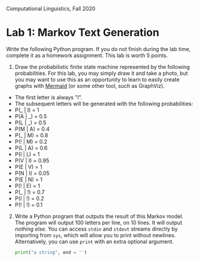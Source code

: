 Computational Linguistics, Fall 2020

# Lab 1: Markov Text Generation

Write the following Python program.  If you do not finish during the lab time, complete it as a homework assignment. This lab is worth 5 points.

1. Draw the probabilistic finite state machine represented by the following probabilities.  For this lab, you may simply draw it and take a photo, but you may want to use this as an opportunity to learn to easily create graphs with [Mermaid](https://support.typora.io/Draw-Diagrams-With-Markdown/) (or some other tool, such as GraphViz).

- The first letter is always "I".
- The subsequent letters will be generated with the following probabilities:
- P(_ | I) = 1
- P(A | _) = 0.5
- P(L | _) = 0.5
- P(M | A) = 0.4
- P(_ | M) = 0.8
- P(! | M) = 0.2
- P(L | A) = 0.6
- P(I | L) = 1
- P(V | I) = 0.95
- P(E | V) = 1
- P(N | I) = 0.05
- P(E | N) = 1
- P(! | E) = 1
- P(_ | !) = 0.7
- P(I | !) = 0.2
- P(! | !) = 0.1

2. Write a Python program that outputs the result of this Markov model. The program will output 100 letters per line, on 10 lines.  It will output *nothing else*.  You can access `stdin` and `stdout` streams directly by importing from `sys`, which will allow you to print without newlines.  Alternatively, you can use `print` with an extra optional argument. 

   ```python
   print("a string", end = '')
   ```

   